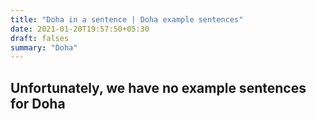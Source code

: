 ```yaml
---
title: "Doha in a sentence | Doha example sentences"
date: 2021-01-20T19:57:50+05:30
draft: falses
summary: "Doha"
---
```

## Unfortunately, we have no example sentences for Doha                 
